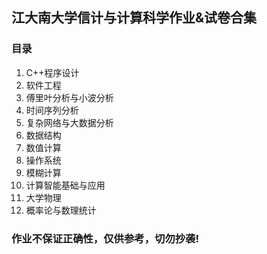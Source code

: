 ## 江大南大学信计与计算科学作业&试卷合集
### 目录
1. C++程序设计
2. 软件工程
3. 傅里叶分析与小波分析
4. 时间序列分析
5. 复杂网络与大数据分析
6. 数据结构
7. 数值计算
8. 操作系统
9. 模糊计算
10. 计算智能基础与应用
11. 大学物理
12. 概率论与数理统计
### 作业不保证正确性，仅供参考，切勿抄袭!
